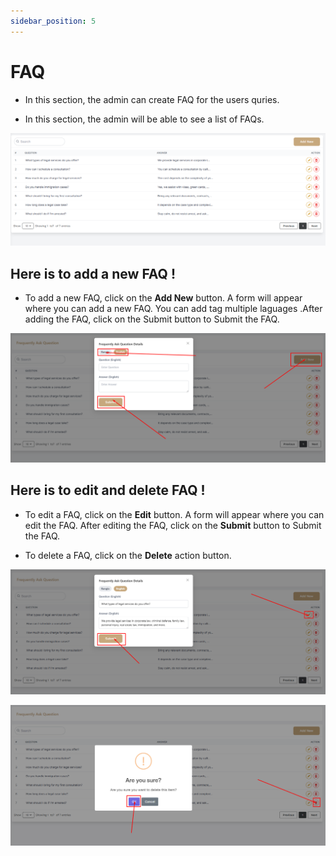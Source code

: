 ```yaml
---
sidebar_position: 5
---
```


# FAQ

- In this section, the admin can create FAQ for the users quries.

- In this section, the admin will be able to see a list of FAQs.

![FAQ](./img/8.png)

## Here is to add a new FAQ !

- To add a new FAQ, click on the **Add New** button. A form will appear where you can add a new FAQ. You can add tag multiple laguages .After adding the FAQ, click on the Submit button to Submit the FAQ.

![Add FAQ](./img/9.png)

## Here is to edit and delete FAQ !

- To edit a FAQ, click on the **Edit** button. A form will appear where you can edit the FAQ. After editing the FAQ, click on the **Submit** button to Submit the FAQ.

- To delete a FAQ, click on the **Delete** action button.

![Edit FAQ](./img/10.png)


![Edit FAQ](./img/11.png)